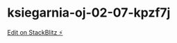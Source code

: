 # ksiegarnia-oj-02-07-kpzf7j

[Edit on StackBlitz ⚡️](https://stackblitz.com/edit/ksiegarnia-oj-02-07-kpzf7j)